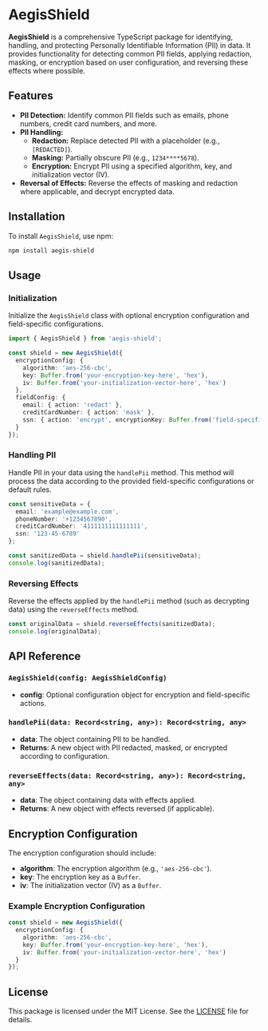 # AegisShield

**AegisShield** is a comprehensive TypeScript package for identifying, handling, and protecting Personally Identifiable Information (PII) in data. It provides functionality for detecting common PII fields, applying redaction, masking, or encryption based on user configuration, and reversing these effects where possible.

## Features

- **PII Detection:** Identify common PII fields such as emails, phone numbers, credit card numbers, and more.
- **PII Handling:** 
  - **Redaction:** Replace detected PII with a placeholder (e.g., `[REDACTED]`).
  - **Masking:** Partially obscure PII (e.g., `1234****5678`).
  - **Encryption:** Encrypt PII using a specified algorithm, key, and initialization vector (IV).
- **Reversal of Effects:** Reverse the effects of masking and redaction where applicable, and decrypt encrypted data.

## Installation

To install `AegisShield`, use npm:

```bash
npm install aegis-shield
```

## Usage

### Initialization

Initialize the `AegisShield` class with optional encryption configuration and field-specific configurations.

```typescript
import { AegisShield } from 'aegis-shield';

const shield = new AegisShield({
  encryptionConfig: {
    algorithm: 'aes-256-cbc',
    key: Buffer.from('your-encryption-key-here', 'hex'),
    iv: Buffer.from('your-initialization-vector-here', 'hex')
  },
  fieldConfig: {
    email: { action: 'redact' },
    creditCardNumber: { action: 'mask' },
    ssn: { action: 'encrypt', encryptionKey: Buffer.from('field-specific-key', 'hex') }
  }
});
```

### Handling PII

Handle PII in your data using the `handlePii` method. This method will process the data according to the provided field-specific configurations or default rules.

```typescript
const sensitiveData = {
  email: 'example@example.com',
  phoneNumber: '+1234567890',
  creditCardNumber: '4111111111111111',
  ssn: '123-45-6789'
};

const sanitizedData = shield.handlePii(sensitiveData);
console.log(sanitizedData);
```

### Reversing Effects

Reverse the effects applied by the `handlePii` method (such as decrypting data) using the `reverseEffects` method.

```typescript
const originalData = shield.reverseEffects(sanitizedData);
console.log(originalData);
```

## API Reference

### `AegisShield(config: AegisShieldConfig)`

- **config**: Optional configuration object for encryption and field-specific actions.

### `handlePii(data: Record<string, any>): Record<string, any>`

- **data**: The object containing PII to be handled.
- **Returns**: A new object with PII redacted, masked, or encrypted according to configuration.

### `reverseEffects(data: Record<string, any>): Record<string, any>`

- **data**: The object containing data with effects applied.
- **Returns**: A new object with effects reversed (if applicable).

## Encryption Configuration

The encryption configuration should include:

- **algorithm**: The encryption algorithm (e.g., `'aes-256-cbc'`).
- **key**: The encryption key as a `Buffer`.
- **iv**: The initialization vector (IV) as a `Buffer`.

### Example Encryption Configuration

```typescript
const shield = new AegisShield({
  encryptionConfig: {
    algorithm: 'aes-256-cbc',
    key: Buffer.from('your-encryption-key-here', 'hex'),
    iv: Buffer.from('your-initialization-vector-here', 'hex')
  }
});
```

## License

This package is licensed under the MIT License. See the [LICENSE](LICENSE) file for details.
